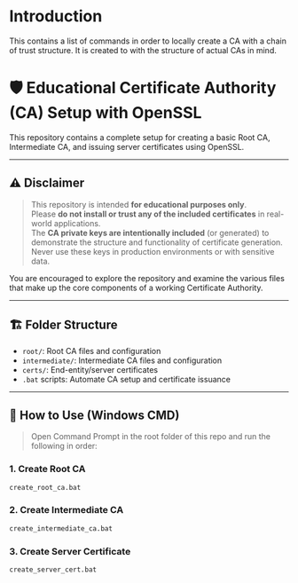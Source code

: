 # Introduction
This contains a list of commands in order to locally create a CA with a chain of trust structure. It is created to with the structure of actual CAs in mind.

# 🛡️ Educational Certificate Authority (CA) Setup with OpenSSL

This repository contains a complete setup for creating a basic Root CA, Intermediate CA, and issuing server certificates using OpenSSL.

---

## ⚠️ Disclaimer

> This repository is intended **for educational purposes only**.  
> Please **do not install or trust any of the included certificates** in real-world applications.  
> The **CA private keys are intentionally included** (or generated) to demonstrate the structure and functionality of certificate generation.  
> Never use these keys in production environments or with sensitive data.

You are encouraged to explore the repository and examine the various files that make up the core components of a working Certificate Authority.

---

## 🏗️ Folder Structure

- `root/`: Root CA files and configuration
- `intermediate/`: Intermediate CA files and configuration
- `certs/`: End-entity/server certificates
- `.bat` scripts: Automate CA setup and certificate issuance

---

## 🔧 How to Use (Windows CMD)

> Open Command Prompt in the root folder of this repo and run the following in order:

### 1. Create Root CA
```cmd
create_root_ca.bat
```
### 2. Create Intermediate CA
```cmd
create_intermediate_ca.bat
```
### 3. Create Server Certificate
```cmd
create_server_cert.bat
```
